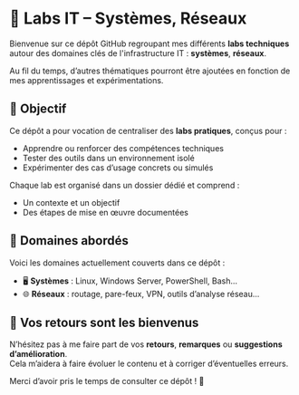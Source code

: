 # 🧪 Labs IT – Systèmes, Réseaux

Bienvenue sur ce dépôt GitHub regroupant mes différents **labs techniques** autour des domaines clés de l'infrastructure IT : **systèmes**, **réseaux**.

Au fil du temps, d’autres thématiques pourront être ajoutées en fonction de mes apprentissages et expérimentations.

## 🎯 Objectif

Ce dépôt a pour vocation de centraliser des **labs pratiques**, conçus pour :

- Apprendre ou renforcer des compétences techniques
- Tester des outils dans un environnement isolé
- Expérimenter des cas d’usage concrets ou simulés

Chaque lab est organisé dans un dossier dédié et comprend :

- Un contexte et un objectif
- Des étapes de mise en œuvre documentées

## 🧰 Domaines abordés

Voici les domaines actuellement couverts dans ce dépôt :

- 🖥️ **Systèmes** : Linux, Windows Server, PowerShell, Bash...
- 🌐 **Réseaux** : routage, pare-feux, VPN, outils d’analyse réseau...

## 📣 Vos retours sont les bienvenus

N’hésitez pas à me faire part de vos **retours**, **remarques** ou **suggestions d’amélioration**.  
Cela m’aidera à faire évoluer le contenu et à corriger d’éventuelles erreurs.

Merci d’avoir pris le temps de consulter ce dépôt ! 🚀
